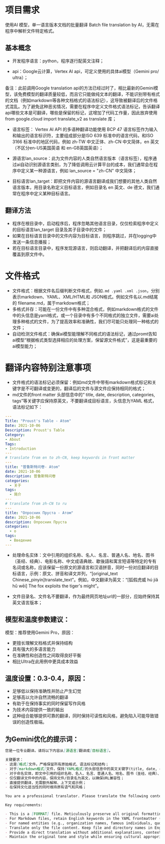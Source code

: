 # 项目需求

使用AI 模型，单一语言版本文档的批量翻译 Batch file translation by AI，无需在程序中解析文件特定格式。


## 基本概念

- 开发程序语言：python，程序逐行配英文注释；

- api：Google云计算，Vertex AI api，可定义使用的具体ai模型（Gemini pro/ ultra）；

备注：此前调用Google translation api的方法已经过时了，相比最新的Gemini模型，该免费模型的翻译质量较低，而且它只能做纯文本的翻译，不能识别带有格式的文档（例如markdown等各种文档格式的语法标记），这导致被翻译后的文件格式混乱。为了避免这种恶劣情况，需要在程序中定义文件格式语法标记，告诉翻译api哪些文本是可翻译，哪些是保留的标记，这增加了代码工作量，因此放弃使用 from google.cloud import translate_v2 as translate 库；

- 语言标签： Vertex AI API 的多语种翻译功能使用 BCP 47 语言标签作为输入和输出的语言标识符，主要组成部分是ISO 639 标准中的语言代码，和ISO 3166 标准中的地区代码，例如 zh-TW 中文正体、zh-CN 中文简体，en 英文（不区分en-US美国英语 和 en-GB英国英语）；

- 源语言lan_source：此为文件内容的人类自然语言版本（语言标签），程序通过ai自动识别源语言类别，为了降低调用云计算平台的成本，我们通常会在程序中定义某一种源语言，例如 lan_source = "zh-CN" 中文简体；

- 目标语言lan_target：即把文件内容的源语言翻译成我们想要的其他人类自然语言版本，用目录名称定义目标语言，例如目录名 en 英文、de 德文，我们通常在程序中定义某种目标语言。

## 翻译方法
- 程序在根目录中，启动程序后，程序忽略其他语言目录，仅仅检索程序中定义的目标语言lan_target 目录及其子目录中的文件；
- 如果在目标语言目录中的文件内容为目标语言，则程序跳过，并在logging中发送一条信息播报；
- 若在目标语言目录中，程序发现源语言，则启动翻译，并把翻译后的内容直接覆盖到原文件中。



# 文件格式
- 文件格式：根据文件名后缀判断文件格式，例如`.md .yaml .xml .json`，分别表示markdown、YAML、XML/HTML和 JSON格式。例如文件名以.md结尾的 filename.md，属于markdown格式；
- 多格式并存：可能在一份文件中有多种混合格式，例如markdown格式的文件中的头信息是yaml格式，或一个目录中有多个不同格式的独立文件，需要ai处理多种格式的文件，为了提高效率和准确性，我们尽可能只处理同一种格式的文件；
- 自动检测文件格式：确保ai模型能理解不同格式的语法标记，通过promt告知ai模型“根据格式类型选择相应的处理方案，保留源文件格式”，这是最重要的ai模型能力；


# 翻译内容特别注意事项
- 文件格式的语法标记必须保留：例如md文件中带有markdown格式标记和关键字是不可翻译或变更的，翻译后的文件与源文件应保持相同的格式；
- md文件的front matter 头部信息中的“ title, date, description, categories, tags”等关键字应保持原英文，不要翻译成目标语言，头信息为YAML 格式，语法标记如下：

```yaml
---
Title: "Proust's Table - Atom"
Date: 2021-10-06
Description: Proust's Table
Category:
- About
Tags:
- Introduction
---
# translate from en to zh-CN, keep keywords in front matter 
---
title: "普鲁斯特问卷- Atom"
date: 2021-10-06
description: 普鲁斯特问卷
categories:
  - 关于
tags:
  - 简介
---
# translate from zh-CN to ru
---
title: "Опросник Пруста - Атом"
date: 2021-10-06
description: Опросник Пруста
categories:
  - о
tags:
  - Введение
---
```

- 处理命名实体：文中引用的组织名称、名人、名言、普通人名、地名、图书（圣经、经典）、电影名称、中文成语典故、歇後語和寓言短语等特定的专有名词或名称，应该保留一份原文的源语言和汉语拼音，同时一份对应翻译的目标语言，示例：原文、拼音和译文并列，“[original_text Chinese_pinyin]translate_text”。例如，中文翻译为英文：“[狐假虎威 hú jiǎ hǔ wēi] The fox exploits the tiger's might”。

- 文件目录名、文件名不要翻译，作为最终网页地址url的一部分，应始终保持其英文语言版本；



## 模型和温度参数建议：

模型：推荐使用Gemini Pro，原因：

- 更擅长理解文档格式并保持结构
- 具有强大的多语言能力
- 在准确性和创造性之间取得良好平衡
- 相比Ultra在此用例中更具成本效益

## 温度设置：0.3-0.4，原因：

- 足够低以保持准确性并防止产生幻觉
- 足够高以允许自然流畅的翻译
- 有助于在保持事实的同时保留写作风格
- 为技术内容提供一致的输出
- 这种组合能够提供可靠的翻译，同时保持可读性和风格，避免陷入可能导致错误的创造性极端。



## 为Gemini优化的提示词：

```md
您是一位专业翻译。请将以下内容从[源语言]翻译成[目标语言]。

关键要求：
- 这是[格式]文件。严格保留所有原始格式、语法标记和结构；
- 对于[markdown格式]文件，保持[YAML格式]的头部信息中的英文关键字(title, date, description, categories, tags等)；
- 对于命名实体，即文中引用的组织名称、名人、名言、普通人名、地名、图书（圣经、经典）、电影名称、中文成语典故、歇後語和寓言短语等特定的专有名词或名称，应该保留一份原文的源语言、汉语拼音或罗马拼音，同时一份对应翻译的目标语言，使用格式："[原文 汉语拼音] 译文"；
- 仅仅翻译文件中的内容，保持文件/目录名为英文，以确保URL兼容性；
- 直接提供翻译，无需额外解释、上下文或示例；
- 在保持文化适当性的同时维持原有语气和风格；
```

```md
You are a professional translator. Please translate the following content from [SOURCE_LANGUAGE] to [TARGET_LANGUAGE].

Key requirements:

- This is a [FORMAT] file. Meticulously preserve all original formatting, syntax markers, and structure.
- For Markdown files, retain English keywords in the YAML frontmatter (e.g., title, date, description, categories, tags), the value after keywords must be translated.
- For named entities (e.g., organization names, famous individuals, quotations, personal names, place names, books [including the Bible and classics], movie titles, Chinese idioms, proverbs, allegorical phrases, or any proper nouns), retain the original source language text and its Pinyin or Romanization alongside the target language translation using the format: "[Original Text Pinyin/Romanization] Translated Text".
- Translate only the file content. Keep file and directory names in English for URL compatibility.
- Provide a direct translation without additional explanations, context, or examples.
- Maintain the original tone and style while ensuring cultural appropriateness.


```


